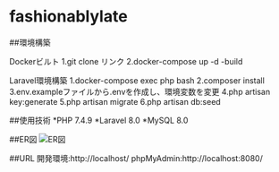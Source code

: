 # fashionablylate

##環境構築

Dockerビルト
1.git clone リンク
2.docker-compose up -d -build

Laravel環境構築
1.docker-compose exec php bash
2.composer install
3.env.exampleファイルから.envを作成し、環境変数を変更
4.php artisan key:generate
5.php artisan migrate
6.php artisan db:seed

##使用技術
*PHP 7.4.9
*Laravel 8.0
*MySQL 8.0

##ER図
![ER図](images/er.png)

##URL
開発環境:http://localhost/
phpMyAdmin:http://localhost:8080/
